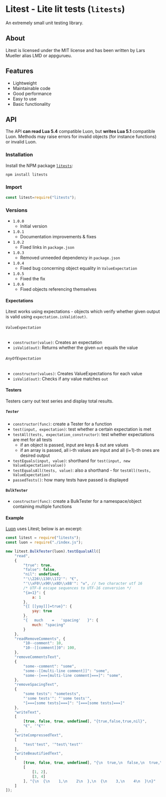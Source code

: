# Litest - Lite lit tests (`litests`)

An extremely small unit testing library.

## About

Litest is licensed under the MIT license and has been written by Lars Mueller alias LMD or appgurueu.

## Features

* Lightweight
* Maintainable code
* Good performance
* Easy to use
* Basic functionality

## API

The API **can read Lua 5.4** compatible Luon, but **writes Lua 5.1** compatible Luon.
Methods may raise errors for invalid objects (for instance functions) or invalid Luon.

### Installation

Install the NPM package [`litests`](https://npmjs.com/package/litests):
```bash
npm install litests
```

### Import

```javascript
const litest=require("litests");
```

### Versions

* `1.0.0`
  * Initial version
* `1.0.1`
  * Documentation improvements & fixes
* `1.0.2`
  * Fixed links in `package.json`
* `1.0.3`
  * Removed unneeded dependency in `package.json`
* `1.0.4`
  * Fixed bug concerning object equality in `ValueExpectation`
* `1.0.5`
  * Fixed the fix
* `1.0.6`
  * Fixed objects referencing themselves

#### Expectations

Litest works using expectations - objects which verify whether given output is valid using `expectation.isValid(out)`.

###### `ValueExpectation`

* `constructor(value)`: Creates an expectation
* `isValid(out)`: Returns whether the given `out` equals the value
  
###### `AnyOfExpectation`

* `constructor(values)`: Creates ValueExpectations for each value
* `isValid(out)`: Checks if any value matches `out`

#### Testers

Testers carry out test series and display total results.

##### `Tester`

* `constructor(func)`: create a Tester for a function
* `test(input, expectation)`: test whether a certain expectation is met
* `testAll(tests, expectation_constructor)`: test whether expectations are met for all tests
  * if an object is passed, input are keys & out are values
  * if an array is passed, all i-th values are input and all (i+1)-th ones are desired output 
* `testEquals(input, value)`: shorthand for `test(input, new ValueExpectation(value))`
* `testEqualsAll(tests, value)`: also a shorthand - for `testAll(tests, ValueExpectation)`
* `passedTests()`: how many tests have passed is displayed

#### `BulkTester`

* `constructor(func)`: create a BulkTester for a namespace/object containing multiple functions

#### Example

[Luon](https://github.com/appgurueu/luon) uses Litest; below is an excerpt:

```javascript
const litest = require("litests");
const luon = require("./index.js");

new litest.BulkTester(luon).testEqualsAll([
    "read",
    {
        "true": true,
        "false": false,
        "nil": undefined,
        "'\\226\\130\\172'": "€",
        "'\\xF0\\x90\\x8D\\x88'": "𐍈", // two character utf 16
        /* UTF-8 escape sequences to UTF-16 conversion */
        "{a=1}": {
            a: 1
        },
        "{[ [[yay]]]=true}": {
            yay: true
        },
        "{   much    =   'spacing'   }": {
            much: "spacing"
        }
    },
    "readRemoveComments", {
        "10--comment": 10,
        "10--[[comment]]0": 100,
    },
    "removeCommentsText",
    {
        "some--comment": "some",
        "some--[[multi-line comment]]": "some",
        "some--[===[multi-line comment]===]": "some",
    },
    "removeSpacingText",
    {
        "some tests": "sometests",
        "'some tests'": "'some tests'",
        "[===[some tests]===]": "[===[some tests]===]"
    },
    "writeText",
    [
        [true, false, true, undefined], "{true,false,true,nil}",
        "€", '"€"'
    ],
    "writeCompressedText",
    [
        "test'test", '"test\'test"'
    ],
    "writeBeautifiedText",
    [
        [true, false, true, undefined], "{\n  true,\n  false,\n  true,\n  nil\n}",
        [
            [1, 2],
            [3, 4]
        ], "{\n  {\n    1,\n    2\n  },\n  {\n    3,\n    4\n  }\n}"
    ]
]);
```